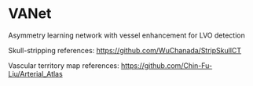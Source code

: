 # VANet
Asymmetry learning network with vessel enhancement for LVO detection

Skull-stripping references: https://github.com/WuChanada/StripSkullCT

Vascular territory map references: https://github.com/Chin-Fu-Liu/Arterial_Atlas
